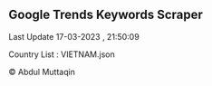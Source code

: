 

## Google Trends Keywords Scraper 
 
Last Update 17-03-2023 , 21:50:09

Country List :
VIETNAM.json



© Abdul Muttaqin 
